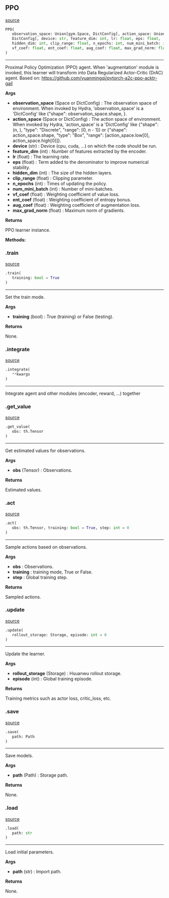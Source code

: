 #


## PPO
[source](https://github.com/RLE-Foundation/Hsuanwu/blob/main/hsuanwu/xploit/agent/ppo.py/#L62)
```python 
PPO(
   observation_space: Union[gym.Space, DictConfig], action_space: Union[gym.Space,
   DictConfig], device: str, feature_dim: int, lr: float, eps: float,
   hidden_dim: int, clip_range: float, n_epochs: int, num_mini_batch: int,
   vf_coef: float, ent_coef: float, aug_coef: float, max_grad_norm: float
)
```


---
Proximal Policy Optimization (PPO) agent.
When 'augmentation' module is invoked, this learner will transform into Data Regularized Actor-Critic (DrAC) agent.
Based on: https://github.com/yuanmingqi/pytorch-a2c-ppo-acktr-gail


**Args**

* **observation_space** (Space or DictConfig) : The observation space of environment. When invoked by Hydra,
    'observation_space' is a 'DictConfig' like {"shape": observation_space.shape, }.
* **action_space** (Space or DictConfig) : The action space of environment. When invoked by Hydra,
    'action_space' is a 'DictConfig' like
    {"shape": (n, ), "type": "Discrete", "range": [0, n - 1]} or
    {"shape": action_space.shape, "type": "Box", "range": [action_space.low[0], action_space.high[0]]}.
* **device** (str) : Device (cpu, cuda, ...) on which the code should be run.
* **feature_dim** (int) : Number of features extracted by the encoder.
* **lr** (float) : The learning rate.
* **eps** (float) : Term added to the denominator to improve numerical stability.
* **hidden_dim** (int) : The size of the hidden layers.
* **clip_range** (float) : Clipping parameter.
* **n_epochs** (int) : Times of updating the policy.
* **num_mini_batch** (int) : Number of mini-batches.
* **vf_coef** (float) : Weighting coefficient of value loss.
* **ent_coef** (float) : Weighting coefficient of entropy bonus.
* **aug_coef** (float) : Weighting coefficient of augmentation loss.
* **max_grad_norm** (float) : Maximum norm of gradients.



**Returns**

PPO learner instance.


**Methods:**


### .train
[source](https://github.com/RLE-Foundation/Hsuanwu/blob/main/hsuanwu/xploit/agent/ppo.py/#L131)
```python
.train(
   training: bool = True
)
```

---
Set the train mode.


**Args**

* **training** (bool) : True (training) or False (testing).


**Returns**

None.

### .integrate
[source](https://github.com/RLE-Foundation/Hsuanwu/blob/main/hsuanwu/xploit/agent/ppo.py/#L145)
```python
.integrate(
   **kwargs
)
```

---
Integrate agent and other modules (encoder, reward, ...) together

### .get_value
[source](https://github.com/RLE-Foundation/Hsuanwu/blob/main/hsuanwu/xploit/agent/ppo.py/#L157)
```python
.get_value(
   obs: th.Tensor
)
```

---
Get estimated values for observations.


**Args**

* **obs** (Tensor) : Observations.


**Returns**

Estimated values.

### .act
[source](https://github.com/RLE-Foundation/Hsuanwu/blob/main/hsuanwu/xploit/agent/ppo.py/#L169)
```python
.act(
   obs: th.Tensor, training: bool = True, step: int = 0
)
```

---
Sample actions based on observations.


**Args**

* **obs**  : Observations.
* **training**  : training mode, True or False.
* **step**  : Global training step.


**Returns**

Sampled actions.

### .update
[source](https://github.com/RLE-Foundation/Hsuanwu/blob/main/hsuanwu/xploit/agent/ppo.py/#L188)
```python
.update(
   rollout_storage: Storage, episode: int = 0
)
```

---
Update the learner.


**Args**

* **rollout_storage** (Storage) : Hsuanwu rollout storage.
* **episode** (int) : Global training episode.


**Returns**

Training metrics such as actor loss, critic_loss, etc.

### .save
[source](https://github.com/RLE-Foundation/Hsuanwu/blob/main/hsuanwu/xploit/agent/ppo.py/#L289)
```python
.save(
   path: Path
)
```

---
Save models.


**Args**

* **path** (Path) : Storage path.


**Returns**

None.

### .load
[source](https://github.com/RLE-Foundation/Hsuanwu/blob/main/hsuanwu/xploit/agent/ppo.py/#L306)
```python
.load(
   path: str
)
```

---
Load initial parameters.


**Args**

* **path** (str) : Import path.


**Returns**

None.
